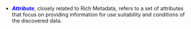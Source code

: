  * <span style="color:blue;"><b><i>Attribute</i></b></span>, closely related to Rich Metadata, refers to a set of attributes that focus on providing information for use suitability and conditions of the discovered data.
